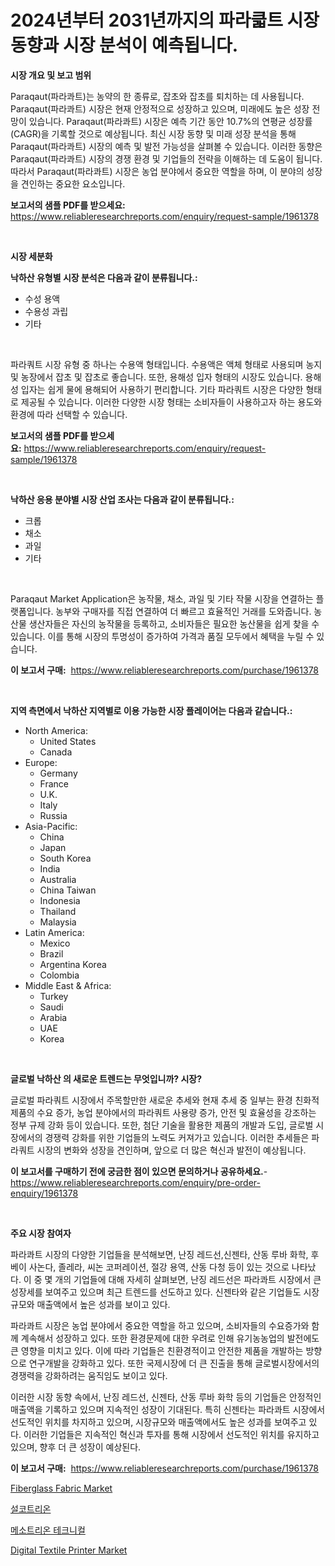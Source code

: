 <p><h1>2024년부터 2031년까지의 파라큷트 시장 동향과 시장 분석이 예측됩니다.</h1></p><p><strong>시장 개요 및 보고 범위</strong></p>
<p><p>Paraqaut(파라콰트)는 농약의 한 종류로, 잡초와 잡초를 퇴치하는 데 사용됩니다. Paraqaut(파라콰트) 시장은 현재 안정적으로 성장하고 있으며, 미래에도 높은 성장 전망이 있습니다. Paraqaut(파라콰트) 시장은 예측 기간 동안 10.7%의 연평균 성장률(CAGR)을 기록할 것으로 예상됩니다. 최신 시장 동향 및 미래 성장 분석을 통해 Paraqaut(파라콰트) 시장의 예측 및 발전 가능성을 살펴볼 수 있습니다. 이러한 동향은 Paraqaut(파라콰트) 시장의 경쟁 환경 및 기업들의 전략을 이해하는 데 도움이 됩니다. 따라서 Paraqaut(파라콰트) 시장은 농업 분야에서 중요한 역할을 하며, 이 분야의 성장을 견인하는 중요한 요소입니다.</p></p>
<p><strong>보고서의 샘플 PDF를 받으세요:</strong> <a href="https://www.reliableresearchreports.com/enquiry/request-sample/1961378">https://www.reliableresearchreports.com/enquiry/request-sample/1961378</a></p>
<p>&nbsp;</p>
<p><strong>시장 세분화</strong></p>
<p><strong>낙하산 유형별 시장 분석은 다음과 같이 분류됩니다.:</strong></p>
<p><ul><li>수성 용액</li><li>수용성 과립</li><li>기타</li></ul></p>
<p>&nbsp;</p>
<p><p>파라쿼트 시장 유형 중 하나는 수용액 형태입니다. 수용액은 액체 형태로 사용되며 농지 및 농장에서 잡초 및 잡초로 좋습니다. 또한, 용해성 입자 형태의 시장도 있습니다. 용해성 입자는 쉽게 물에 용해되어 사용하기 편리합니다. 기타 파라쿼트 시장은 다양한 형태로 제공될 수 있습니다. 이러한 다양한 시장 형태는 소비자들이 사용하고자 하는 용도와 환경에 따라 선택할 수 있습니다.</p></p>
<p><strong>보고서의 샘플 PDF를 받으세요:</strong>&nbsp;<a href="https://www.reliableresearchreports.com/enquiry/request-sample/1961378">https://www.reliableresearchreports.com/enquiry/request-sample/1961378</a></p>
<p>&nbsp;</p>
<p><strong> 낙하산 응용 분야별 시장 산업 조사는 다음과 같이 분류됩니다.:</strong></p>
<p><ul><li>크롭</li><li>채소</li><li>과일</li><li>기타</li></ul></p>
<p>&nbsp;</p>
<p><p>Paraqaut Market Application은 농작물, 채소, 과일 및 기타 작물 시장을 연결하는 플랫폼입니다. 농부와 구매자를 직접 연결하여 더 빠르고 효율적인 거래를 도와줍니다. 농산물 생산자들은 자신의 농작물을 등록하고, 소비자들은 필요한 농산물을 쉽게 찾을 수 있습니다. 이를 통해 시장의 투명성이 증가하여 가격과 품질 모두에서 혜택을 누릴 수 있습니다.</p></p>
<p><strong>이 보고서 구매:</strong>&nbsp; <a href="https://www.reliableresearchreports.com/purchase/1961378">https://www.reliableresearchreports.com/purchase/1961378</a></p>
<p>&nbsp;</p>
<p><strong>지역 측면에서 낙하산 지역별로 이용 가능한 시장 플레이어는 다음과 같습니다.:</strong></p>
<p><ul>
    <li>
        North America:
        <ul>
            <li>United States</li>
            <li>Canada</li>
        </ul>
    </li>
    <li>
        Europe:
        <ul>
            <li>Germany</li>
            <li>France</li>
            <li>U.K.</li>
            <li>Italy</li>
            <li>Russia</li>
        </ul>
    </li>
    <li>
        Asia-Pacific:
        <ul>
            <li>China</li>
            <li>Japan</li>
            <li>South Korea</li>
            <li>India</li>
            <li>Australia</li>
            <li>China Taiwan</li>
            <li>Indonesia</li>
            <li>Thailand</li>
            <li>Malaysia</li>
        </ul>
    </li>
    <li>
        Latin America:
        <ul>
            <li>Mexico</li>
            <li>Brazil</li>
            <li>Argentina Korea</li>
            <li>Colombia</li>
        </ul>
    </li>
    <li>
        Middle East & Africa:
        <ul>
            <li>Turkey</li>
            <li>Saudi</li>
            <li>Arabia</li>
            <li>UAE</li>
            <li>Korea</li>
        </ul>
    </li>
    </ul></p>
<p>&nbsp;</p>
<p><strong>글로벌 낙하산 의 새로운 트렌드는 무엇입니까? 시장?</strong></p>
<p><p>글로벌 파라쿼트 시장에서 주목할만한 새로운 추세와 현재 추세 중 일부는 환경 친화적 제품의 수요 증가, 농업 분야에서의 파라쿼트 사용량 증가, 안전 및 효율성을 강조하는 정부 규제 강화 등이 있습니다. 또한, 첨단 기술을 활용한 제품의 개발과 도입, 글로벌 시장에서의 경쟁력 강화를 위한 기업들의 노력도 커져가고 있습니다. 이러한 추세들은 파라쿼트 시장의 변화와 성장을 견인하며, 앞으로 더 많은 혁신과 발전이 예상됩니다.</p></p>
<p><strong>이 보고서를 구매하기 전에 궁금한 점이 있으면 문의하거나 공유하세요.</strong>- <a href="https://www.reliableresearchreports.com/enquiry/pre-order-enquiry/1961378">https://www.reliableresearchreports.com/enquiry/pre-order-enquiry/1961378</a></p>
<p>&nbsp;</p>
<p><strong>주요 시장 참여자</strong></p>
<p><p>파라콰트 시장의 다양한 기업들을 분석해보면, 난징 레드선,신젠타, 산동 루바 화학, 후베이 사논다, 졸레라, 씨논 코퍼레이션, 절강 용역, 산동 다청 등이 있는 것으로 나타났다. 이 중 몇 개의 기업들에 대해 자세히 살펴보면, 난징 레드선은 파라콰트 시장에서 큰 성장세를 보여주고 있으며 최근 트렌드를 선도하고 있다. 신젠타와 같은 기업들도 시장규모와 매출액에서 높은 성과를 보이고 있다.</p><p>파라콰트 시장은 농업 분야에서 중요한 역할을 하고 있으며, 소비자들의 수요증가와 함께 계속해서 성장하고 있다. 또한 환경문제에 대한 우려로 인해 유기농농업의 발전에도 큰 영향을 미치고 있다. 이에 따라 기업들은 친환경적이고 안전한 제품을 개발하는 방향으로 연구개발을 강화하고 있다. 또한 국제시장에 더 큰 진출을 통해 글로벌시장에서의 경쟁력을 강화하려는 움직임도 보이고 있다.</p><p>이러한 시장 동향 속에서, 난징 레드선, 신젠타, 산동 루바 화학 등의 기업들은 안정적인 매출액을 기록하고 있으며 지속적인 성장이 기대된다. 특히 신젠타는 파라콰트 시장에서 선도적인 위치를 차지하고 있으며, 시장규모와 매출액에서도 높은 성과를 보여주고 있다. 이러한 기업들은 지속적인 혁신과 투자를 통해 시장에서 선도적인 위치를 유지하고 있으며, 향후 더 큰 성장이 예상된다.</p></p>
<p><strong>이 보고서 구매:</strong>&nbsp;&nbsp;<a href="https://www.reliableresearchreports.com/purchase/1961378">https://www.reliableresearchreports.com/purchase/1961378</a></p>
<p><p><a href="https://confirmed-shield-e13.notion.site/Fiberglass-Fabric-Market-Size-and-Examines-its-Market-Scope-with-a-Primary-Focus-on-Growth-Opportu-b1186eb430f6464aa4af2aedc38ba882">Fiberglass Fabric Market</a></p><p><a href="https://github.com/bvubpqd5241630/Market-Research-Report-List-1/blob/main/10608867223.md">설코트리온</a></p><p><a href="https://github.com/khytkeqagplkzqvh/Market-Research-Report-List-1/blob/main/75660937224.md">메소트리온 테크니컬</a></p><p><a href="https://view.publitas.com/reportprime-1/insights-into-digital-textile-printer-market-size-analysing-market-share-trends-and-growth-from-2024-to-2031/">Digital Textile Printer Market</a></p></p>

